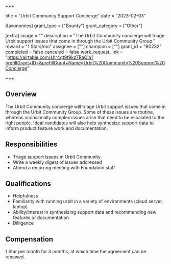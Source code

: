 +++

title = "Urbit Community Support Concierge"
date = "2023-02-03"

[taxonomies]
grant_type = ["Bounty"]
grant_category = ["Other"]

[extra]
image = ""
description = "The Urbit Community concierge will triage Urbit support issues that come in through the Urbit Community Group."
reward = "1 Stars/mo"
assignee = [""]
champion = [""]
grant_id = "B0232"
completed = false
canceled = false
work_request_link = "https://airtable.com/shr4qt9t9kz7RaOIa?prefillGrant+ID=&prefillGrant+Name=Urbit%20Community%20Support%20Concierge"

+++

## Overview

The Urbit Community concierge will triage Urbit support issues that come in through the Urbit Community Group. Some of these issues are routine, whereas occasionally complex issues arise that need to be escalated to the right people. Ideal candidates will also help synthesize support data to inform product feature work and documentation.

## Responsibilities

- Triage support issues in Urbit Community
- Write a weekly digest of issues addressed
- Attend a recurring meeting with Foundation staff

## Qualifications

- Helpfulness
- Familiarity with running urbit in a variety of environments (cloud server, laptop)
- Ability/interest in synthesizing support data and recommending new features or documentation
- Dilligence

## Compensation

1 Star per month for 3 months, at which time the agreement can be renewed. 
